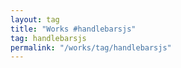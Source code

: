 ```yaml
---
layout: tag
title: "Works #handlebarsjs"
tag: handlebarsjs
permalink: "/works/tag/handlebarsjs"
---
```

